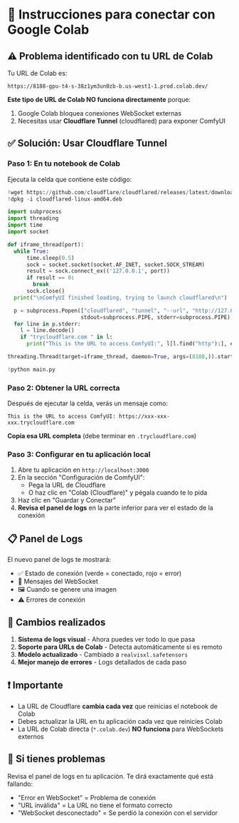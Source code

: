 # 🚀 Instrucciones para conectar con Google Colab

## ⚠️ Problema identificado con tu URL de Colab

Tu URL de Colab es:
```
https://8188-gpu-t4-s-38z1ym3un0zb-b.us-west1-1.prod.colab.dev/
```

**Este tipo de URL de Colab NO funciona directamente** porque:
1. Google Colab bloquea conexiones WebSocket externas
2. Necesitas usar **Cloudflare Tunnel** (cloudflared) para exponer ComfyUI

## ✅ Solución: Usar Cloudflare Tunnel

### Paso 1: En tu notebook de Colab

Ejecuta la celda que contiene este código:

```python
!wget https://github.com/cloudflare/cloudflared/releases/latest/download/cloudflared-linux-amd64.deb
!dpkg -i cloudflared-linux-amd64.deb

import subprocess
import threading
import time
import socket

def iframe_thread(port):
  while True:
      time.sleep(0.5)
      sock = socket.socket(socket.AF_INET, socket.SOCK_STREAM)
      result = sock.connect_ex(('127.0.0.1', port))
      if result == 0:
        break
      sock.close()
  print("\nComfyUI finished loading, trying to launch cloudflared\n")

  p = subprocess.Popen(["cloudflared", "tunnel", "--url", "http://127.0.0.1:{}".format(port)], 
                       stdout=subprocess.PIPE, stderr=subprocess.PIPE)
  for line in p.stderr:
    l = line.decode()
    if "trycloudflare.com " in l:
      print("This is the URL to access ComfyUI:", l[l.find("http"):], end='')

threading.Thread(target=iframe_thread, daemon=True, args=(8188,)).start()

!python main.py
```

### Paso 2: Obtener la URL correcta

Después de ejecutar la celda, verás un mensaje como:
```
This is the URL to access ComfyUI: https://xxx-xxx-xxx.trycloudflare.com
```

**Copia esa URL completa** (debe terminar en `.trycloudflare.com`)

### Paso 3: Configurar en tu aplicación local

1. Abre tu aplicación en `http://localhost:3000`
2. En la sección "Configuración de ComfyUI":
   - Pega la URL de Cloudflare
   - O haz clic en "Colab (Cloudflare)" y pégala cuando te lo pida
3. Haz clic en "Guardar y Conectar"
4. **Revisa el panel de logs** en la parte inferior para ver el estado de la conexión

## 📋 Panel de Logs

El nuevo panel de logs te mostrará:
- ✅ Estado de conexión (verde = conectado, rojo = error)
- 📡 Mensajes del WebSocket
- 🖼️ Cuando se genere una imagen
- ⚠️ Errores de conexión

## 🔧 Cambios realizados

1. **Sistema de logs visual** - Ahora puedes ver todo lo que pasa
2. **Soporte para URLs de Colab** - Detecta automáticamente si es remoto
3. **Modelo actualizado** - Cambiado a `realvisxl.safetensors`
4. **Mejor manejo de errores** - Logs detallados de cada paso

## ❗ Importante

- La URL de Cloudflare **cambia cada vez** que reinicias el notebook de Colab
- Debes actualizar la URL en tu aplicación cada vez que reinicies Colab
- La URL de Colab directa (`*.colab.dev`) **NO funciona** para WebSockets externos

## 🐛 Si tienes problemas

Revisa el panel de logs en tu aplicación. Te dirá exactamente qué está fallando:
- "Error en WebSocket" = Problema de conexión
- "URL inválida" = La URL no tiene el formato correcto
- "WebSocket desconectado" = Se perdió la conexión con el servidor
